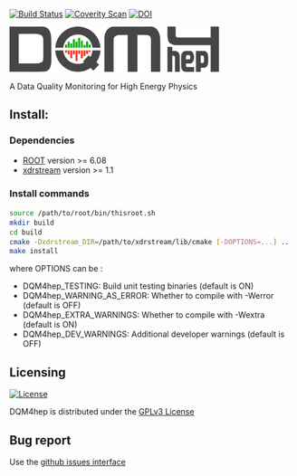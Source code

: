 [![Build Status](https://travis-ci.org/DQM4hep/dqm4hep.svg?branch=master)](https://travis-ci.org/DQM4hep/dqm4hep)
[![Coverity Scan](https://scan.coverity.com/projects/13354/badge.svg)](https://scan.coverity.com/projects/dqm4hep-dqm4hep)
[![DOI](https://zenodo.org/badge/49281419.svg)](https://zenodo.org/badge/latestdoi/49281419)


<img src="icons/logo/png/dqm4hep-logo_dark.png" height="80" width="370" /> 

A Data Quality Monitoring for High Energy Physics

## Install:

### Dependencies

* [ROOT](http://root.cern.ch) version >= 6.08
* [xdrstream](https://github.com/dqm4hep/xdrstream) version >= 1.1

### Install commands

```bash
source /path/to/root/bin/thisroot.sh
mkdir build
cd build
cmake -Dxdrstream_DIR=/path/to/xdrstream/lib/cmake [-DOPTIONS=...] ..
make install
```

where OPTIONS can be :
- DQM4hep_TESTING: Build unit testing binaries (default is ON)
- DQM4hep_WARNING_AS_ERROR: Whether to compile with -Werror (default is OFF)
- DQM4hep_EXTRA_WARNINGS: Whether to compile with -Wextra (default is ON)
- DQM4hep_DEV_WARNINGS: Additional developer warnings (default is OFF)

## Licensing

[![License](https://www.gnu.org/graphics/gplv3-127x51.png)](https://www.gnu.org/licenses/gpl-3.0.en.html)

DQM4hep is distributed under the [GPLv3 License](http://www.gnu.org/licenses/gpl-3.0.en.html) 

## Bug report

Use the [github issues interface](https://github.Com/DQM4hep/DQM4hep/issues)
